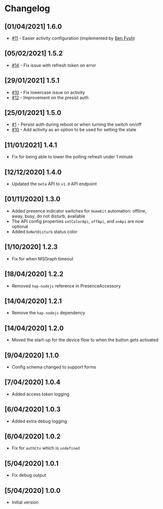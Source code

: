 # Changelog

## [01/04/2021] 1.6.0

- [#11](https://github.com/estruyf/homebridge-presence-switch-msgraph/issues/11) - Easier activity configuration (implemented by [Ben Fysh](https://github.com/benfysh))
## [05/02/2021] 1.5.2

- [#14](https://github.com/estruyf/homebridge-presence-switch-msgraph/issues/14) - Fix issue with refresh token on error
## [29/01/2021] 1.5.1

- [#10](https://github.com/estruyf/homebridge-presence-switch-msgraph/issues/10) - Fix lowercase issue on activity
- [#12](https://github.com/estruyf/homebridge-presence-switch-msgraph/issues/12) - Improvement on the presist auth

## [25/01/2021] 1.5.0

- [#1](https://github.com/estruyf/homebridge-presence-switch-msgraph/issues/1) - Persist auth during reboot or when turning the switch on/off
- [#10](https://github.com/estruyf/homebridge-presence-switch-msgraph/issues/10) - Add activity as an option to be used for setting the state

## [11/01/2021] 1.4.1

- Fix for being able to lower the polling refresh under 1 minute

## [12/12/2020] 1.4.0

- Updated the `beta` API to `v1.0` API endpoint

## [01/11/2020] 1.3.0

- Added presence indicator switches for `HomeKit` automation: offline, away, busy, do not disturb, available
- The API config properties `setColorApi`, `offApi`, and `onApi` are now optional
- Added `DoNotDisturb` status color

## [1/10/2020] 1.2.3

- Fix for when MSGraph timeout

## [18/04/2020] 1.2.2

- Removed `hap-nodejs` reference in PresenceAccessory

## [14/04/2020] 1.2.1

- Remove the `hap-nodejs` dependency

## [14/04/2020] 1.2.0

- Moved the start-up for the device flow to when the button gets activated

## [9/04/2020] 1.1.0

- Config schema changed to support forms

## [7/04/2020] 1.0.4

- Added access token logging

## [6/04/2020] 1.0.3

- Added extra debug logging

## [6/04/2020] 1.0.2

- Fix for `authCtx` which is `undefined`

## [5/04/2020] 1.0.1

- Fix debug output

## [5/04/2020] 1.0.0

- Initial version